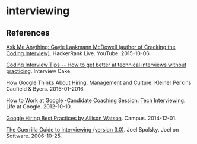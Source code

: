 interviewing
============

## References

[Ask Me Anything: Gayle Laakmann McDowell (author of Cracking the Coding Interview)](https://www.youtube.com/watch?v=1fqxMuPmGak). HackerRank Live. YouTube. 2015-10-06.

[Coding Interview Tips -- How to get better at technical interviews without practicing](https://www.interviewcake.com/coding-interview-tips). Interview Cake.

[How Google Thinks About Hiring, Management and Culture](https://www.youtube.com/watch?v=ZoYZft2gZ5Q). Kleiner Perkins Caufield & Byers. 2016-01-2016.

[How to Work at Google -Candidate Coaching Session: Tech Interviewing](https://www.youtube.com/watch?v=oWbUtlUhwa8). Life at Google. 2012-10-10.

[Google Hiring Best Practices by Allison Watson](https://www.youtube.com/watch?v=U2plchEYZF4). Campus. 2014-12-01.

[The Guerrilla Guide to Interviewing (version 3.0)](http://www.joelonsoftware.com/articles/GuerrillaInterviewing3.html). Joel Spolsky. Joel on Software. 2006-10-25.